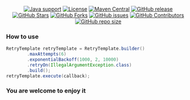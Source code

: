 <p align="center">
<a href="https://openjdk.java.net/"><img src="https://img.shields.io/badge/Java-8+-green?logo=java&logoColor=white" alt="Java support"></a>
<a href="https://www.apache.org/licenses/LICENSE-2.0.html"><img src="https://img.shields.io/github/license/dk900912/easy-retry?color=4D7A97&logo=apache" alt="License"></a>
<a href="https://search.maven.org/search?q=a:easy-retry"><img src="https://img.shields.io/maven-central/v/io.github.dk900912/easy-retry?logo=apache-maven" alt="Maven Central"></a>
<a href="https://github.com/dk900912/easy-retry/releases"><img src="https://img.shields.io/github/release/dk900912/easy-retry.svg" alt="GitHub release"></a>
<a href="https://github.com/dk900912/easy-retry/stargazers"><img src="https://img.shields.io/github/stars/dk900912/easy-retry" alt="GitHub Stars"></a>
<a href="https://github.com/dk900912/easy-retry/fork"><img src="https://img.shields.io/github/forks/dk900912/easy-retry" alt="GitHub Forks"></a>
<a href="https://github.com/dk900912/easy-retry/issues"><img src="https://img.shields.io/github/issues/dk900912/easy-retry" alt="GitHub issues"></a>
<a href="https://github.com/dk900912/easy-retry/graphs/contributors"><img src="https://img.shields.io/github/contributors/dk900912/easy-retry" alt="GitHub Contributors"></a>
<a href="https://github.com/dk900912/easy-retry"><img src="https://img.shields.io/github/repo-size/dk900912/easy-retry" alt="GitHub repo size"></a>
</p>

### How to use
```java
RetryTemplate retryTemplate = RetryTemplate.builder()
        .maxAttempts(6)
        .exponentialBackoff(1000, 2, 10000)
        .retryOn(IllegalArgumentException.class)
        .build();
retryTemplate.execute(callback);
```
### You are welcome to enjoy it